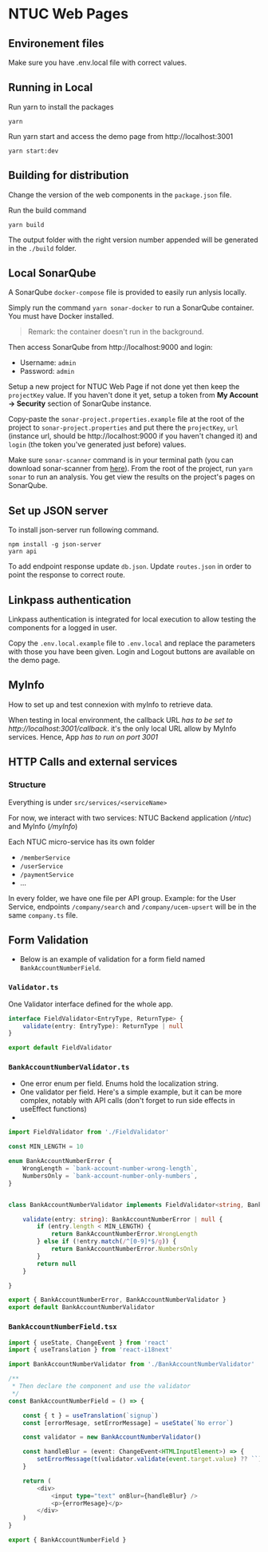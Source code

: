 # NTUC Web Pages

## Environement files
Make sure you have .env.local file with correct values.

## Running in Local 
Run yarn to install the packages
```
yarn
```

Run yarn start and access the demo page from http://localhost:3001
```
yarn start:dev
```

## Building for distribution

Change the version of the web components in the `package.json` file.

Run the build command
```
yarn build
```

The output folder with the right version number appended will be generated in the `./build` folder.

## Local SonarQube

A SonarQube `docker-compose` file is provided to easily run anlysis locally.

Simply run the command `yarn sonar-docker` to run a SonarQube container. You must have Docker installed.

> Remark: the container doesn't run in the background.

Then access SonarQube from http://localhost:9000 and login:
- Username: `admin`
- Password: `admin`

Setup a new project for NTUC Web Page if not done yet then keep the `projectKey` value. If you haven't done it yet, setup a token from **My Account -> Security** section of SonarQube instance. 

Copy-paste the `sonar-project.properties.example` file at the root of the project to `sonar-project.properties` and put there the `projectKey`, `url` (instance url, should be http://localhost:9000 if you haven't changed it) and `login` (the token you've generated just before) values.

Make sure `sonar-scanner` command is in your terminal path (you can download sonar-scanner from [here](https://docs.sonarqube.org/latest/analysis/scan/sonarscanner/)). From the root of the project, run `yarn sonar` to run an analysis. You get view the results on the project's pages on SonarQube.

## Set up JSON server
To install json-server run following command.
```
npm install -g json-server
yarn api
```
To add endpoint response update `db.json`.
Update `routes.json` in order to point the response to correct route.

## Linkpass authentication

Linkpass authentication is integrated for local execution to allow testing the components for a logged in user.

Copy the `.env.local.example` file to `.env.local` and replace the parameters with those you have been given. Login and Logout buttons are available on the demo page.

## MyInfo
How to set up and test connexion with myInfo to retrieve data.

When testing in local environment, the callback URL *has to be set to http://localhost:3001/callback*. it's the only local URL allow by MyInfo services. Hence, App *has to run on port 3001*


## HTTP Calls and external services
### Structure
Everything is under `src/services/<serviceName>`

For now, we interact with two services: NTUC Backend application (*/ntuc*) and MyInfo (*/myInfo*)

Each NTUC micro-service has its own folder
 * `/memberService`
 * `/userService`
 * `/paymentService`
 * ...

 In every folder, we have one file per API group. Example: for the User Service, endpoints `/company/search` and `/company/ucem-upsert` will be in the same `company.ts` file.

## Form Validation

- Below is an example of validation for a form field named `BankAccountNumberField`.
### `Validator.ts`

One Validator interface defined for the whole app.

```typescript
interface FieldValidator<EntryType, ReturnType> {
    validate(entry: EntryType): ReturnType | null
}

export default FieldValidator
```

### `BankAccountNumberValidator.ts`

- One error enum per field. Enums hold the localization string.
- One validator per field. Here's a simple example, but it can be more complex, notably with API calls (don't forget to run side effects in useEffect functions)
- 
```typescript
import FieldValidator from './FieldValidator'

const MIN_LENGTH = 10

enum BankAccountNumberError {
    WrongLength = `bank-account-number-wrong-length`,
    NumbersOnly = `bank-account-number-only-numbers`,
}


class BankAccountNumberValidator implements FieldValidator<string, BankAccountNumberError>  {

    validate(entry: string): BankAccountNumberError | null {
        if (entry.length < MIN_LENGTH) {
            return BankAccountNumberError.WrongLength
        } else if (!entry.match(/^[0-9]*$/g)) {
            return BankAccountNumberError.NumbersOnly
        }
        return null
    }

}

export { BankAccountNumberError, BankAccountNumberValidator }
export default BankAccountNumberValidator
```

### `BankAccountNumberField.tsx`

```typescript
import { useState, ChangeEvent } from 'react'
import { useTranslation } from 'react-i18next'

import BankAccountNumberValidator from './BankAccountNumberValidator'

/**
 * Then declare the component and use the validator
 */
const BankAccountNumberField = () => {

    const { t } = useTranslation(`signup`)
    const [errorMesage, setErrorMessage] = useState(`No error`)

    const validator = new BankAccountNumberValidator()

    const handleBlur = (event: ChangeEvent<HTMLInputElement>) => {
        setErrorMessage(t(validator.validate(event.target.value) ?? ``))
    }

    return (
        <div>
            <input type="text" onBlur={handleBlur} />
            <p>{errorMesage}</p>
        </div>
    )
}

export { BankAccountNumberField }
```